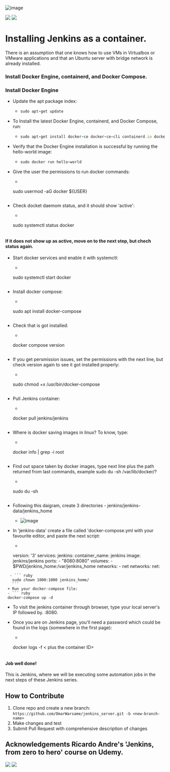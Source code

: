 ![image](https://user-images.githubusercontent.com/99705293/231359477-cfdfcd3b-b7bc-4bc5-8341-463e1923fcda.png)


[![](https://img.shields.io/badge/LinkedIn-blue?style=for-the-badge)](https://www.linkedin.com/in/owarsame?lipi=urn%3Ali%3Apage%3Ad_flagship3_profile_view_base_contact_details%3BSOodhTsXT4CPjEe8q6c1Aw%3D%3D)
[![](https://img.shields.io/badge/github-darkgrey?style=for-the-badge)](https://github.com/OmarWarsame)
<!---[![](https://img.shields.io/badge/book-blueviolet?style=for-the-badge)](https://hamzamohdzubair.github.io/redant/)--->
<!---[![](https://img.shields.io/badge/API-yellow?style=for-the-badge)](https://docs.rs/crate/redant/latest)--->
<!---[![](https://img.shields.io/badge/Crates.io-orange?style=for-the-badge)](https://crates.io/crates/redant)--->
# Installing Jenkins as a container.


There is an assumption that one knows how to use VMs in Virtualbox or VMware applications and that an Ubuntu server with bridge network is already installed.
### Install Docker Engine, containerd, and Docker Compose.

### Install Docker Engine
+ Update the apt package index:
  - ``` ruby
    sudo apt-get update
    ```
+ To Install the latest Docker Engine, containerd, and Docker Compose, run:
  - ``` ruby
    sudo apt-get install docker-ce docker-ce-cli containerd.io docker-buildx-plugin docker-compose-plugin
    ```
+ Verify that the Docker Engine installation is successful by running the hello-world image:
  - ``` ruby
    sudo docker run hello-world
    ```
+ Give the user the permissions to run docker commands:
   - ``` ruby
    sudo usermod -aG docker ${USER}
    
    ```
+ Check docket daemom status, and it should show 'active':
   - ``` ruby 
    sudo systemctl status docker
    
    ```
#### If it does not show up as active, move on to the next step, but chech status again.
+ Start docker services and enable it with systemctl:
    - ``` ruby
    sudo systemctl start docker
    
    ```
+ Install docker compose:
    - ``` ruby
    sudo apt  install docker-compose
    
    ```
+ Check that is got installed:
    - ``` ruby
    docker compose version
    
    ```
+ If you get persmission issues, set the permissions with the next line, but check version again to see it got installed properly:
    - ``` ruby
    sudo chmod +x /usr/bin/docker-compose
    
    ```
+ Pull Jenkins container:
    - ``` ruby
    docker pull jenkins/jenkins
    ```
+ Where is docker saving images in linux? To know, type:
    - ``` ruby
    docker info | grep -i root
    ```
+ Find out space taken by docker images, type next line plus the path returned from last commands, example sudo du -sh /var/lib/docker/?
    - ``` ruby
    sudo du -sh
    ```
+ Following this daigram, create 3 directories - jenkins/jenkins-data/jenkins_home
    - ![image](https://user-images.githubusercontent.com/99705293/231308698-2530d913-963e-4c27-862a-ce0b1b78dc66.png)

+ In 'jenkins-data' create a file called 'docker-compose.yml with your favourite editor, and paste the next script:
   - ``` ruby
    version: '3' 
    services: 
      jenkins:
        container_name: jenkins 
        image: jenkins/jenkins 
        ports:
          - "8080:8080" 
        volumes:
          - $PWD/jenkins_home:/var/jenkins_home 
        networks:
          - net
    networks:
      net:
 ```Give user the ownership:
   - ``` ruby
    sudo chown 1000:1000 jenkins_home/
    ```
  + Run your docker-compose file:
  - ``` ruby
  docker-compose up -d
  ```
+ To visit the jenkins container through browser, type your local server's IP followed by. :8080.

+ Once you are on Jenkins page, you'll need a password which could be found in the logs (somewhere in the first page):
  - ``` ruby
  docker logs -f < plus the container ID>
  ```

#### Job well done!
This is Jenkins, where we will be executing some automation jobs in the next steps of these Jenkins series.


**How to Contribute**
---

1. Clone repo and create a new branch: `https://github.com/OmarWarsame/jenkins_server.git -b <new-branch-name>`
2. Make changes and test
3. Submit Pull Request with comprehensive description of changes

**Acknowledgements**
Ricardo Andre's 'Jenkins, from zero to hero' course on Udemy.
---

[![](https://img.shields.io/badge/LinkedIn-blue?style=for-the-badge)](https://www.linkedin.com/in/owarsame?lipi=urn%3Ali%3Apage%3Ad_flagship3_profile_view_base_contact_details%3BSOodhTsXT4CPjEe8q6c1Aw%3D%3D)
[![](https://img.shields.io/badge/github-darkgrey?style=for-the-badge)](https://github.com/OmarWarsame)
<!---[![](https://img.shields.io/badge/book-blueviolet?style=for-the-badge)](https://hamzamohdzubair.github.io/redant/)--->
<!---[![](https://img.shields.io/badge/API-yellow?style=for-the-badge)](https://docs.rs/crate/redant/latest)--->
<!---[![](https://img.shields.io/badge/Crates.io-orange?style=for-the-badge)](https://crates.io/crates/redant)--->





